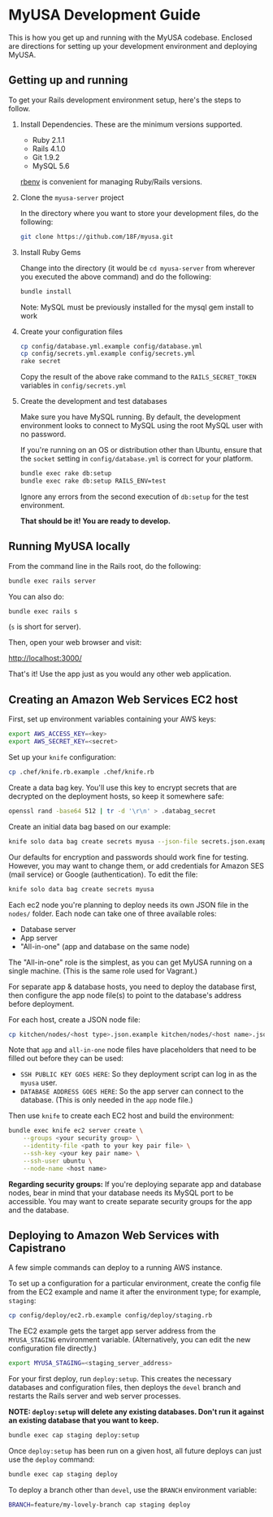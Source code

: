 # MyUSA Development Guide

This is how you get up and running with the MyUSA codebase.  Enclosed are directions for setting up your development environment and deploying MyUSA.

## Getting up and running

To get your Rails development environment setup, here's the steps to follow.

1. Install Dependencies.  These are the minimum versions supported.
      - Ruby 2.1.1
      - Rails 4.1.0
      - Git 1.9.2
      - MySQL 5.6

    [rbenv](https://github.com/sstephenson/rbenv) is convenient for managing Ruby/Rails versions.

2. Clone the `myusa-server` project

    In the directory where you want to store your development files, do the following:

    ```sh
    git clone https://github.com/18F/myusa.git
    ```

3. Install Ruby Gems

    Change into the directory (it would be `cd myusa-server` from wherever you executed the above command) and do the following:

    ```sh
    bundle install
    ```

    Note: MySQL must be previously installed for the mysql gem install to work

4. Create your configuration files

    ```sh
    cp config/database.yml.example config/database.yml
    cp config/secrets.yml.example config/secrets.yml
    rake secret
    ```

    Copy the result of the above rake command to the `RAILS_SECRET_TOKEN` variables in `config/secrets.yml`

5. Create the development and test databases

    Make sure you have MySQL running.  By default, the development environment looks to connect to MySQL using the root MySQL user with no password.

    If you're running on an OS or distribution other than Ubuntu, ensure that the `socket` setting in `config/database.yml` is correct for your platform.

    ```sh
    bundle exec rake db:setup
    bundle exec rake db:setup RAILS_ENV=test
    ```

    Ignore any errors from the second execution of `db:setup` for the test environment.

    **That should be it!  You are ready to develop.**

## Running MyUSA locally

From the command line in the Rails root, do the following:

```sh
bundle exec rails server
```

You can also do:

```sh
bundle exec rails s
```

(`s` is short for server).

Then, open your web browser and visit:

[http://localhost:3000/](http://localhost:3000/)

That's it!  Use the app just as you would any other web application.

## Creating an Amazon Web Services EC2 host

First, set up environment variables containing your AWS keys:

```sh
export AWS_ACCESS_KEY=<key>
export AWS_SECRET_KEY=<secret>
```

Set up your `knife` configuration:

```sh
cp .chef/knife.rb.example .chef/knife.rb
```

Create a data bag key. You'll use this key to encrypt secrets that are
decrypted on the deployment hosts, so keep it somewhere safe:
```sh
openssl rand -base64 512 | tr -d '\r\n' > .databag_secret
```

Create an initial data bag based on our example:

```sh
knife solo data bag create secrets myusa --json-file secrets.json.example
```

Our defaults for encryption and passwords should work fine for testing. However,
you may want to change them, or add credentials for Amazon SES (mail service)
or Google (authentication). To edit the file:

```sh
knife solo data bag create secrets myusa
```

Each ec2 node you're planning to deploy needs its own JSON file in the `nodes/`
folder. Each node can take one of three available roles:
* Database server
* App server
* "All-in-one" (app and database on the same node)

The "All-in-one" role is the simplest, as you can get MyUSA running on a single
machine. (This is the same role used for Vagrant.)

For separate app & database hosts, you need to deploy the database first,
then configure the app node file(s) to point to the database's address before
deployment.

For each host, create a JSON node file:
```sh
cp kitchen/nodes/<host type>.json.example kitchen/nodes/<host name>.json
```

Note that `app` and `all-in-one` node files have placeholders that need to be
filled out before they can be used:
 * `SSH PUBLIC KEY GOES HERE`: So they deployment script can log in as
   the `myusa` user.
 * `DATABASE ADDRESS GOES HERE`: So the app server can connect to the database.
   (This is only needed in the `app` node file.)

Then use `knife` to create each EC2 host and build the environment:

```sh
bundle exec knife ec2 server create \
    --groups <your security group> \
    --identity-file <path to your key pair file> \
    --ssh-key <your key pair name> \
    --ssh-user ubuntu \
    --node-name <host name>
```

**Regarding security groups:** If you're deploying separate app and database
nodes, bear in mind that your database needs its MySQL port to be accessible.
You may want to create separate security groups for the app and the database.

## Deploying to Amazon Web Services with Capistrano

A few simple commands can deploy to a running AWS instance.

To set up a configuration for a particular environment, create the config file
from the EC2 example and name it after the environment type; for example, `staging`:

```sh
cp config/deploy/ec2.rb.example config/deploy/staging.rb
```

The EC2 example gets the target app server address from the `MYUSA_STAGING`
environment variable. (Alternatively, you can edit the new configuration file directly.)

```sh
export MYUSA_STAGING=<staging_server_address>
```

For your first deploy, run `deploy:setup`. This creates the necessary databases
and configuration files, then deploys the `devel` branch and restarts the
Rails server and web server processes.

**NOTE: `deploy:setup` will delete any existing databases. Don't run it against
an existing database that you want to keep.**

```sh
bundle exec cap staging deploy:setup
```

Once `deploy:setup` has been run on a given host, all future deploys can
just use the `deploy` command:
```sh
bundle exec cap staging deploy
```

To deploy a branch other than `devel`, use the `BRANCH` environment variable:
```sh
BRANCH=feature/my-lovely-branch cap staging deploy
```
